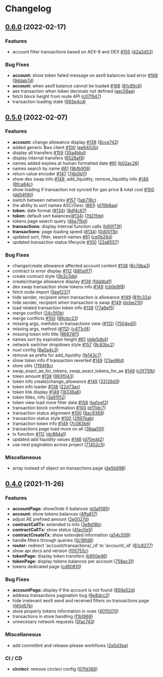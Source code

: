 # Changelog

## [0.6.0](https://www.github.com/aeternity/mdw-frontend/compare/v0.5.0...v0.6.0) (2022-02-17)


### Features

* account filter transactions based on AEX-9 and DEX [#155](https://www.github.com/aeternity/mdw-frontend/issues/155) ([42a2d53](https://www.github.com/aeternity/mdw-frontend/commit/42a2d532cb228d0b2c263036b44b637e38441b04))


### Bug Fixes

* **account:** show token failed message on aex9 balances load error [#168](https://www.github.com/aeternity/mdw-frontend/issues/168) ([9ddab7d](https://www.github.com/aeternity/mdw-frontend/commit/9ddab7de910d47c632f09fca8a99ebb0d663688d))
* **account:** when aex9 balance cannot be loaded [#168](https://www.github.com/aeternity/mdw-frontend/issues/168) ([81c85c6](https://www.github.com/aeternity/mdw-frontend/commit/81c85c6ec6d5e39837977f14d4930dd10e541b8c))
* aex transaction when token decimals not defined ([aec56ae](https://www.github.com/aeternity/mdw-frontend/commit/aec56ae7f31151e6d7401f4fe2ce83284231527d))
* fetch block height from node API ([c07f847](https://www.github.com/aeternity/mdw-frontend/commit/c07f8473f9a584635e2437459f643ac7f1fcf5a4))
* transaction loading state ([993e4cd](https://www.github.com/aeternity/mdw-frontend/commit/993e4cd89d6f2c97a1ff0b1e28dc0e772c59738a))

## [0.5.0](https://www.github.com/aeternity/mdw-frontend/compare/v0.4.0...v0.5.0) (2022-02-07)


### Features

* **account:** change allowance display [#138](https://www.github.com/aeternity/mdw-frontend/issues/138) ([9cce742](https://www.github.com/aeternity/mdw-frontend/commit/9cce7420305fcfe0108aea8b592b1c90cb07beb0))
* added generic $ws client [#100](https://www.github.com/aeternity/mdw-frontend/issues/100) ([ee6402b](https://www.github.com/aeternity/mdw-frontend/commit/ee6402b941d70294513b401bc8d61014bb952dbe))
* display all transfers [#159](https://www.github.com/aeternity/mdw-frontend/issues/159) ([35a4bbd](https://www.github.com/aeternity/mdw-frontend/commit/35a4bbd0782a7f517c7261bf410a5f1b1b680b49))
* display internal transfers ([6528af8](https://www.github.com/aeternity/mdw-frontend/commit/6528af8479013a1b0d299946a54b31d3163ccfc0))
* names added expires at human formatted date [#61](https://www.github.com/aeternity/mdw-frontend/issues/61) ([b02ac26](https://www.github.com/aeternity/mdw-frontend/commit/b02ac2615694b17a92c106c2a0d7219a6226bee0))
* names search by name [#61](https://www.github.com/aeternity/mdw-frontend/issues/61) ([9bfb906](https://www.github.com/aeternity/mdw-frontend/commit/9bfb90671b4696e05a700d8ee3ccafbb1cbc6d21))
* return value encoder [#147](https://www.github.com/aeternity/mdw-frontend/issues/147) ([74b0b11](https://www.github.com/aeternity/mdw-frontend/commit/74b0b11fcba550d02479a8a9284b07862137c1e6))
* show dex swap info [#149](https://www.github.com/aeternity/mdw-frontend/issues/149), add_liquidity, remove_liquidity info [#148](https://www.github.com/aeternity/mdw-frontend/issues/148) ([8fca84c](https://www.github.com/aeternity/mdw-frontend/commit/8fca84cd2268fcf8e5e3ce02155369f2cab616fd))
* show loading if transaction not synced for gas price & total cost [#100](https://www.github.com/aeternity/mdw-frontend/issues/100) ([dd54f90](https://www.github.com/aeternity/mdw-frontend/commit/dd54f90ace401e05ad2076a78ff7d0fbfa3b61dc))
* switch between networks [#157](https://www.github.com/aeternity/mdw-frontend/issues/157) ([1ab718c](https://www.github.com/aeternity/mdw-frontend/commit/1ab718c1b0d0cef2cd7ca7df40a90d50ade79bfa))
* the ability to sort names ASC/Desc ([#61](https://www.github.com/aeternity/mdw-frontend/issues/61)) ([d76b8aa](https://www.github.com/aeternity/mdw-frontend/commit/d76b8aaa97cf0d000740d6c0e3564451bbb7fe46))
* **token:** date format ([#134](https://www.github.com/aeternity/mdw-frontend/issues/134)) ([8df4c67](https://www.github.com/aeternity/mdw-frontend/commit/8df4c6753a8c9e4195c30cc740b0b0734722e8f1))
* **token:** default sort balances([#134](https://www.github.com/aeternity/mdw-frontend/issues/134)) ([7d21fde](https://www.github.com/aeternity/mdw-frontend/commit/7d21fde9e119c0507399cd4aeda240df642a5e73))
* tokens page search query ([4be7fbd](https://www.github.com/aeternity/mdw-frontend/commit/4be7fbdd8fa494db176fe1a5403f38ae1c366062))
* **transactions:** display internal function calls ([b90f73f](https://www.github.com/aeternity/mdw-frontend/commit/b90f73ff4fb6610e22f0bcd384dbd8e560dbde1d))
* **transactions:** page loading speed ([#134](https://www.github.com/aeternity/mdw-frontend/issues/134)) ([0d0011b](https://www.github.com/aeternity/mdw-frontend/commit/0d0011b83cc466b62164db2c646c78778107636b))
* updated sort, filter, search names [#61](https://www.github.com/aeternity/mdw-frontend/issues/61) ([ce0b26d](https://www.github.com/aeternity/mdw-frontend/commit/ce0b26d559810fc2ab3aea58d2d5c0b3abc34026))
* updated transaction status lifecycle [#100](https://www.github.com/aeternity/mdw-frontend/issues/100) ([22a8557](https://www.github.com/aeternity/mdw-frontend/commit/22a8557b18c13d909c092338d7a3e81b0551dc20))


### Bug Fixes

* change/create allowance affected account content [#138](https://www.github.com/aeternity/mdw-frontend/issues/138) ([8c7dba3](https://www.github.com/aeternity/mdw-frontend/commit/8c7dba3cab87cffcbb2b2b892dfcbb02b8f16607))
* contract tx error display [#112](https://www.github.com/aeternity/mdw-frontend/issues/112) ([680a1f7](https://www.github.com/aeternity/mdw-frontend/commit/680a1f77eac9e88abdb3045b4491fc9dd2a0102b))
* create contract style ([0b3c3de](https://www.github.com/aeternity/mdw-frontend/commit/0b3c3de72c07267bfe398895d522dde44c1c8e99))
* create/change allowance display [#138](https://www.github.com/aeternity/mdw-frontend/issues/138) ([fdddbd1](https://www.github.com/aeternity/mdw-frontend/commit/fdddbd1b22da6fd5057f7283911506ae2f2ce414))
* dex swap transaction show tokens info [#149](https://www.github.com/aeternity/mdw-frontend/issues/149) ([cb0e9f8](https://www.github.com/aeternity/mdw-frontend/commit/cb0e9f8c7f959dd5360a4865754590eda436782c))
* fetch node import ([5eef237](https://www.github.com/aeternity/mdw-frontend/commit/5eef237f06717277d14526cf657057f835766543))
* hide sender, recipient when transaction is allowance [#149](https://www.github.com/aeternity/mdw-frontend/issues/149) ([81fc32a](https://www.github.com/aeternity/mdw-frontend/commit/81fc32af6dac2b1c189fafe53dae984a2b8a9788))
* hide sender, recipient when transaction is swap [#149](https://www.github.com/aeternity/mdw-frontend/issues/149) ([dcbe210](https://www.github.com/aeternity/mdw-frontend/commit/dcbe2105c737ef7eb6b7e982062a1c51829cfda6))
* load related transaction token info [#138](https://www.github.com/aeternity/mdw-frontend/issues/138) ([77a6ef5](https://www.github.com/aeternity/mdw-frontend/commit/77a6ef51b1713d76c54ba6d9e9e17a7046132a7a))
* merge conflict ([24c5f0b](https://www.github.com/aeternity/mdw-frontend/commit/24c5f0b5cb37c8b652a40518cc6690d0d9ec4bab))
* merge conflicts [#100](https://www.github.com/aeternity/mdw-frontend/issues/100) ([99cbc23](https://www.github.com/aeternity/mdw-frontend/commit/99cbc2339f0a7c2ed93f08691ea426bb036e478b))
* missing args, methdos in transactions view ([#112](https://www.github.com/aeternity/mdw-frontend/issues/112)) ([7504ed5](https://www.github.com/aeternity/mdw-frontend/commit/7504ed5d1c274731c7edb96755d910ca7b825346))
* missing args, method ([#112](https://www.github.com/aeternity/mdw-frontend/issues/112)) ([c471cf4](https://www.github.com/aeternity/mdw-frontend/commit/c471cf44184bb210a20ae3b446de0e0af5624c3e))
* missing token info title ([96874f1](https://www.github.com/aeternity/mdw-frontend/commit/96874f142590e268b27fada333c8bc3a37ed3395))
* names sort by expiration height [#61](https://www.github.com/aeternity/mdw-frontend/issues/61) ([dde5db4](https://www.github.com/aeternity/mdw-frontend/commit/dde5db473ec8489c323813fdad14e68b85d23dc1))
* network switcher dropdown style [#157](https://www.github.com/aeternity/mdw-frontend/issues/157) ([9c83bc2](https://www.github.com/aeternity/mdw-frontend/commit/9c83bc2438591d5548d22db37e78fbc949d7e001))
* nuxt config ([8a0a4c3](https://www.github.com/aeternity/mdw-frontend/commit/8a0a4c31a3b99366ef5fe4fe8657a58a44de997b))
* remove ae prefix for add_liquidity ([fe143c7](https://www.github.com/aeternity/mdw-frontend/commit/fe143c792d1c527b93028b5224421b11df145ff8))
* show token info if transaction reverted [#149](https://www.github.com/aeternity/mdw-frontend/issues/149) ([21ae96d](https://www.github.com/aeternity/mdw-frontend/commit/21ae96dc0bb120545e17b1db7393f3250ac5fd2d))
* store utils ([7f94f8c](https://www.github.com/aeternity/mdw-frontend/commit/7f94f8c5978f1990499e9e2072acf93eb6ec064b))
* swap_exact_ae_for_tokens, swap_exact_tokens_for_ae [#149](https://www.github.com/aeternity/mdw-frontend/issues/149) ([c0f75fb](https://www.github.com/aeternity/mdw-frontend/commit/c0f75fb4ddac17b55c740ab7076effb72d4fa6d8))
* token amount [#138](https://www.github.com/aeternity/mdw-frontend/issues/138) ([983f043](https://www.github.com/aeternity/mdw-frontend/commit/983f043990509ca6be36ea0ad93c9be294e926ac))
* token info create|change_allowance [#149](https://www.github.com/aeternity/mdw-frontend/issues/149) ([33126d3](https://www.github.com/aeternity/mdw-frontend/commit/33126d322ed541d6a70d681e2a7deaca5d4469e4))
* token info loader [#138](https://www.github.com/aeternity/mdw-frontend/issues/138) ([22d73ac](https://www.github.com/aeternity/mdw-frontend/commit/22d73acd0248e94bc2c6ef1a9fb24c9a5e02b54c))
* token link display [#149](https://www.github.com/aeternity/mdw-frontend/issues/149) ([18336a6](https://www.github.com/aeternity/mdw-frontend/commit/18336a63ff2bede9b911ad60d78dab9b187e66a8))
* token titles, info ([3a91f52](https://www.github.com/aeternity/mdw-frontend/commit/3a91f525a69ed275ddf0e87ddbc0d6a586a77973))
* token view load more filter data [#158](https://www.github.com/aeternity/mdw-frontend/issues/158) ([ba1cef2](https://www.github.com/aeternity/mdw-frontend/commit/ba1cef24bc961f841f93b586262f4d64d02e3e48))
* transaction block confirmation [#100](https://www.github.com/aeternity/mdw-frontend/issues/100) ([e111dc7](https://www.github.com/aeternity/mdw-frontend/commit/e111dc790881d29aed065bdc8ed4c2c93f1097c9))
* transaction status alignment [#100](https://www.github.com/aeternity/mdw-frontend/issues/100) ([8ac9369](https://www.github.com/aeternity/mdw-frontend/commit/8ac936970ad8e6d9fd6f5d6361359bf493818a66))
* transaction status style [#100](https://www.github.com/aeternity/mdw-frontend/issues/100) ([2997bab](https://www.github.com/aeternity/mdw-frontend/commit/2997bab5ceefa7b7a1f87b2cd026caf084ca181d))
* transaction token info [#149](https://www.github.com/aeternity/mdw-frontend/issues/149) ([7c083b6](https://www.github.com/aeternity/mdw-frontend/commit/7c083b688414c6e3e6b05717f36e8f8ba3784e2f))
* transactions page load more on all ([38aa55f](https://www.github.com/aeternity/mdw-frontend/commit/38aa55fa0dba69b5a6030521d3f4e8d586792207))
* tx function [#112](https://www.github.com/aeternity/mdw-frontend/issues/112) ([dc884a1](https://www.github.com/aeternity/mdw-frontend/commit/dc884a1beaf80ab4e1a86087939bedaf65c9a41d))
* updated add liquidity values [#148](https://www.github.com/aeternity/mdw-frontend/issues/148) ([d70edd2](https://www.github.com/aeternity/mdw-frontend/commit/d70edd28a14f761b78da697bc7ebda746694d0d0))
* use next pagination across project ([71452c5](https://www.github.com/aeternity/mdw-frontend/commit/71452c50fb301cd2c196cd2a4d01a72d6d7fab45))


### Miscellaneous

* array instead of object on transactions page ([de5b998](https://www.github.com/aeternity/mdw-frontend/commit/de5b99877af7bdebb6f1e4b7ca5177d7dcb12527))

## [0.4.0](https://www.github.com/aeternity/mdw-frontend/compare/v0.3.0...v0.4.0) (2021-11-26)


### Features

* **accountPage:** show/hide 0 balances ([e0af085](https://www.github.com/aeternity/mdw-frontend/commit/e0af08505339ba5f8e729db9c275203662a4ed54))
* **account:** show tokens balances ([4ffa817](https://www.github.com/aeternity/mdw-frontend/commit/4ffa817e20473dde88d8f6f7690b3adfdcd49856))
* adjust AE prefixed amount ([2e0027d](https://www.github.com/aeternity/mdw-frontend/commit/2e0027dadae1036845685a9f8a5c83c593fb998f))
* **contractCallTx:** extended tx info ([3e8d18b](https://www.github.com/aeternity/mdw-frontend/commit/3e8d18bc34ba6ab58e5973ed9a569f5561c53795))
* **contractCallTx:** show status ([41ec0e5](https://www.github.com/aeternity/mdw-frontend/commit/41ec0e59ef723ac0cd9f9ebef60ad5227e495db7))
* **contractCreateTx:** show extended information ([a54c509](https://www.github.com/aeternity/mdw-frontend/commit/a54c5096ee21e71e0fd3050a856106dee521331d))
* handle filters through queries ([0c18fd8](https://www.github.com/aeternity/mdw-frontend/commit/0c18fd8e4e81546ea009741bbd37d6a4c221a628))
* **router:** redirect 'account/transactions/_id' to 'account/_id' ([61c8277](https://www.github.com/aeternity/mdw-frontend/commit/61c8277f1c57907a7a17ec25727510a0848b60e6))
* show api docs and version ([f05755c](https://www.github.com/aeternity/mdw-frontend/commit/f05755c892604e1723be3a6a73b10db7be14a6bd))
* **tokenPage:** display token transfers ([b950e46](https://www.github.com/aeternity/mdw-frontend/commit/b950e462496033410543526cb07d7037158d9360))
* **tokenPage:** display tokens balances per account ([758ac31](https://www.github.com/aeternity/mdw-frontend/commit/758ac3126a36170b8b3cc496d860184bc8b26df2))
* tokens dedicated page ([cd80810](https://www.github.com/aeternity/mdw-frontend/commit/cd80810de1b91a2e49a713d9d4bd2035f11da9dd))


### Bug Fixes

* **accountPage:** display if the account is not found ([859a52d](https://www.github.com/aeternity/mdw-frontend/commit/859a52d603711cf25d1b2df938b9d18678537e20))
* address transactions pagination bug ([6e8dcc2](https://www.github.com/aeternity/mdw-frontend/commit/6e8dcc288bfc65d56d33f5549b98c7b03286b2b8))
* hide irrelevant aex9 send and received filters on transactions page ([f40d57b](https://www.github.com/aeternity/mdw-frontend/commit/f40d57bff2e3aa010b2b2450b404981927598043))
* store properly tokens information in vuex ([4015070](https://www.github.com/aeternity/mdw-frontend/commit/4015070e86200ecd39490eca2f23b8eb600c3f48))
* transactions in store handling ([f1b1969](https://www.github.com/aeternity/mdw-frontend/commit/f1b1969a136c8f13e19f15f4208e0805cde1e0c5))
* unnecesary network requests ([5fac743](https://www.github.com/aeternity/mdw-frontend/commit/5fac743242dbc1c81730bd17bc6b546c4c9c264a))


### Miscellaneous

* add commitlint and release-please workflows ([2e5d3ea](https://www.github.com/aeternity/mdw-frontend/commit/2e5d3ea70b175b2c07b25cd5a36d0e1e47c43857))


### CI / CD

* **circleci:** remove circleci config ([07fd366](https://www.github.com/aeternity/mdw-frontend/commit/07fd3665414270f1b98da582fae1e13760b80fd8))
